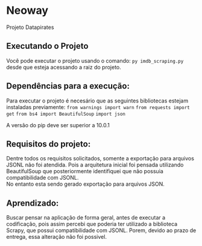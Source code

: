 # Neoway
Projeto Datapirates

## Executando o Projeto

Você pode executar o projeto usando o comando: 
    `py imdb_scraping.py` 
desde que esteja acessando a raiz do projeto. 

## Dependências para a execução: 
  
Para executar o projeto é necesário que as seguintes bibliotecas estejam instaladas previamente:
    `from warnings import warn`
    `from requests import get`
    `from bs4 import BeautifulSoup`
    `import json`   

A versão do pip deve ser superior a 10.0.1

## Requisitos do projeto:

Dentre todos os requisitos solicitados, somente a exportação para arquivos JSONL não foi atendida. Pois a arquitetura inicial foi pensada utilizando BeautifulSoup que posteriormente identifiquei que não possuia compatibilidade com JSONL.  
No entanto esta sendo gerado exportação para arquivos JSON. 

## Aprendizado: 

Buscar pensar na aplicação de forma geral, antes de executar a  codificação, pois assim percebi que poderia ter utilizado a biblioteca Scrapy, que possui compatibilidade com JSONL. 
Porem, devido ao prazo de entrega, essa alteração não foi possivel. 
